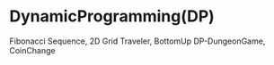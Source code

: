 # DynamicProgramming(DP)
 Fibonacci Sequence,
 2D Grid Traveler,
 BottomUp DP-DungeonGame,
 CoinChange
